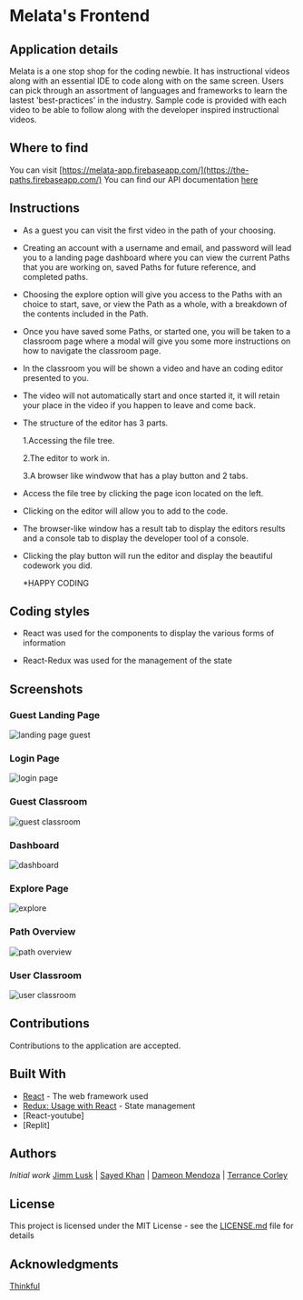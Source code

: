 # Melata's Frontend

## Application details

  Melata is a one stop shop for the coding newbie. It has instructional videos along with an essential IDE to code along with on the same screen. Users can pick through an assortment of languages and frameworks to learn the lastest 'best-practices' in the industry. Sample code is provided with each video to be able to follow along with the developer inspired instructional videos.


## Where to find

You can visit  [https://melata-app.firebaseapp.com/](https://the-paths.firebaseapp.com/) 
You can find our API documentation [here](https://github.com/ThePaths/firebase-server)

## Instructions

- As a guest you can visit the first video in the path of your choosing.

- Creating an account with a username and email, and password will lead you to a landing page dashboard where you can view the current Paths that you are working on, saved Paths for future reference, and completed paths.

- Choosing the explore option will give you access to the Paths with an choice to start, save, or view the Path as a whole, with a breakdown of the contents included in the Path. 

- Once you have saved some Paths, or started one, you will be taken to a classroom page where a modal will give you some more instructions on how to navigate the classroom page. 

- In the classroom you will be shown a video and have an coding editor presented to you.

- The video will not automatically start and once started it, it will retain your place in the video if you happen to leave and come back.

- The structure of the editor has 3 parts.

   1.Accessing the file tree.

   2.The editor to work in. 

   3.A browser like windwow that has a play button and 2 tabs. 

- Access the file tree by clicking the page icon located on the left. 

- Clicking on the editor will allow you to add to the code.

- The browser-like window has a result tab to display the editors results and a console tab to display the developer tool of a console. 

- Clicking the play button will run the editor and display the beautiful codework you did. 

  *HAPPY CODING
## Coding styles

- React was used for the components to display the various forms of information

- React-Redux was used for the management of the state

## Screenshots
### Guest Landing Page
![landing page guest](./assets/img/landing-pg-guest.png "landing page guest screenshot")  

### Login Page
![login page](./assets/img/login-pg.png "login page screenshot")  

### Guest Classroom 
![guest classroom](./assets/img/guest-classroom.png "guest classroom screenshot")  

### Dashboard
![dashboard](./assets/img/dashboard.png "dashboard screenshot")  

### Explore Page
![explore](./assets/img/explore-pg.png "explore page screenshot")  

### Path Overview 
![path overview](./assets/img/path-overview.png "path overview screenshot")  

### User Classroom
![user classroom](./assets/img/user-classroom.png "user classroom screenshot")  

## Contributions

Contributions to the application are accepted. 

## Built With

- [React](https://github.com/gitname/react-gh-pages) - The web framework used
- [Redux: Usage with React](https://redux.js.org/basics/usage-with-react) - State management
- [React-youtube]
- [Replit]

## Authors

 *Initial work* 
[Jimm Lusk](https://github.com/jimmlusk) | [Sayed Khan](https://github.com/arsalonk) | [Dameon Mendoza](https://github.com/Dameon1) | [Terrance Corley](https://terrancecorley.com)

## License

This project is licensed under the MIT License - see the [LICENSE.md](LICENSE.md) file for details

## Acknowledgments

[Thinkful](https://www.thinkful.com/)

